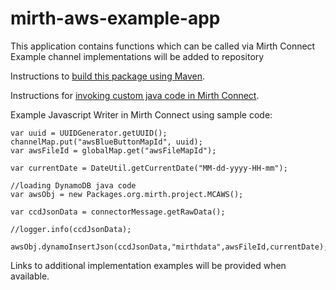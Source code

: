 # mirth-aws-example-app
This application contains functions which can be called via Mirth Connect
Example channel implementations will be added to repository

Instructions to [build this package using Maven](http://docs.aws.amazon.com/sdk-for-java/v1/developer-guide/setup-project-maven.html).

Instructions for [invoking custom java code in Mirth Connect](http://www.mirthcorp.com/community/wiki/display/mirth/How+to+create+and+invoke+custom+Java+code+in+Mirth+Connect).

Example Javascript Writer in Mirth Connect using sample code:
```
var uuid = UUIDGenerator.getUUID();
channelMap.put("awsBlueButtonMapId", uuid);
var awsFileId = globalMap.get("awsFileMapId");

var currentDate = DateUtil.getCurrentDate("MM-dd-yyyy-HH-mm");

//loading DynamoDB java code
var awsObj = new Packages.org.mirth.project.MCAWS();

var ccdJsonData = connectorMessage.getRawData();

//logger.info(ccdJsonData);

awsObj.dynamoInsertJson(ccdJsonData,"mirthdata",awsFileId,currentDate);
```

Links to additional implementation examples will be provided when available.
